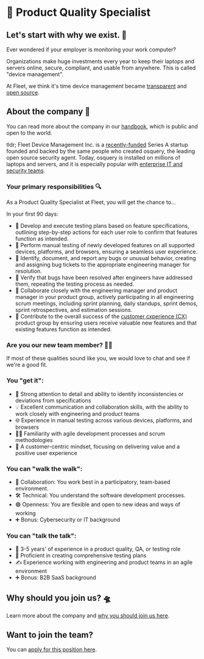 # 🚀 Product Quality Specialist

## Let's start with why we exist. 📡

Ever wondered if your employer is monitoring your work computer?

Organizations make huge investments every year to keep their laptops and servers online, secure, compliant, and usable from anywhere. This is called "device management".

At Fleet, we think it's time device management became [transparent](https://fleetdm.com/transparency) and [open source](https://fleetdm.com/handbook/company#open-source).


## About the company 🌈

You can read more about the company in our [handbook](https://fleetdm.com/handbook/company), which is public and open to the world.

tldr; Fleet Device Management Inc. is a [recently-funded](https://techcrunch.com/2022/04/28/fleet-nabs-20m-to-enable-enterprises-to-manage-their-devices/) Series A startup founded and backed by the same people who created osquery, the leading open source security agent. Today, osquery is installed on millions of laptops and servers, and it is especially popular with [enterprise IT and security teams](https://www.linuxfoundation.org/press/press-release/the-linux-foundation-announces-intent-to-form-new-foundation-to-support-osquery-community).


### Your primary responsibilities 🔍

As a Product Quality Specialist at Fleet, you will get the chance to…

In your first 90 days:

- 🧪 Develop and execute testing plans based on feature specifications, outlining step-by-step actions for each user role to confirm that features function as intended.
- 🚀 Perform manual testing of newly developed features on all supported devices, platforms, and browsers, ensuring a seamless user experience.
- 🐞 Identify, document, and report any bugs or unusual behavior, creating and assigning bug tickets to the appropriate engineering manager for resolution.
- 🔧 Verify that bugs have been resolved after engineers have addressed them, repeating the testing process as needed.
- 🤝 Collaborate closely with the engineering manager and product manager in your product group, actively participating in all engineering scrum meetings, including sprint planning, daily standups, sprint demos, sprint retrospectives, and estimation sessions.
- 🌟 Contribute to the overall success of the [customer cxperience (CX)](https://fleetdm.com/handbook/company/development-groups#customer-experience-group) product group by ensuring users receive valuable new features and that existing features function as intended.

### Are you our new team member? 🧑‍🚀

If most of these qualities sound like you, we would love to chat and see if we're a good fit.

### You "get it":

- 🎯 Strong attention to detail and ability to identify inconsistencies or deviations from specifications
- 💡 Excellent communication and collaboration skills, with the ability to work closely with engineering and product teams
- 🌐 Experience in manual testing across various devices, platforms, and browsers
- 🏃‍♂️ Familiarity with agile development processes and scrum methodologies
- 👥 A customer-centric mindset, focusing on delivering value and a positive user experience

### You can "walk the walk":

- 🤝 Collaboration: You work best in a participatory, team-based environment.
- 🛠️ Technical: You understand the software development processes.
- 🟣 Openness: You are flexible and open to new ideas and ways of working
- ➕ Bonus: Cybersecurity or IT background

### You can "talk the talk":

- 💭 3-5 years' of experience in a product quality, QA, or testing role
- 💖 Proficient in creating comprehensive testing plans
- ✍️ Experience working with engineering and product teams in an agile environment
- ➕ Bonus: B2B SaaS background

## Why should you join us? 🛸

Learn more about the company and [why you should join us here](https://fleetdm.com/handbook/company#is-it-any-good).


## Want to join the team?

You can [apply for this position here](https://3x3q33auqgj.typeform.com/to/upGkhYsN).

<meta name="maintainedBy" value="mikermcneil">
<!-- Leave this title. Extra credit for candidates that find this bug. -->
<meta name="title" value="🚀 Product Quality Specialist">

